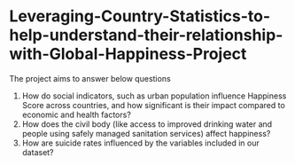 # Leveraging-Country-Statistics-to-help-understand-their-relationship-with-Global-Happiness-Project

The project aims to answer below questions
1. How do social indicators, such as urban population influence Happiness Score across countries, and how significant is their impact compared to economic and health factors?
2. How does the civil body (like access to improved drinking water and people using safely managed sanitation services) affect happiness?
3. How are suicide rates influenced by the variables included in our dataset?
